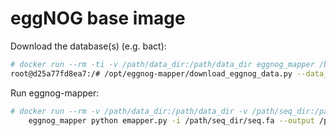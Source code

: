 # eggNOG base image

Download the database(s) (e.g. bact):

```sh
# docker run --rm -ti -v /path/data_dir:/path/data_dir eggnog_mapper /bin/bash
root@d25a77fd8ea7:/# /opt/eggnog-mapper/download_eggnog_data.py --data_dir /path/data_dir bact
```

Run eggnog-mapper:

```sh
# docker run --rm -v /path/data_dir:/path/data_dir -v /path/seq_dir:/path/seq_dir \
    eggnog_mapper python emapper.py -i /path/seq_dir/seq.fa --output /path/seq_dir/seq_out -d bact --data_dir /path/data_dir
```

